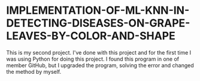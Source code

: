 # IMPLEMENTATION-OF-ML-KNN-IN-DETECTING-DISEASES-ON-GRAPE-LEAVES-BY-COLOR-AND-SHAPE
This is my second project. I've done with this project and for the first time I was using Python for doing this project. I found this program in one of member GitHub, but I upgraded the program, solving the error and changed the method by myself. 
